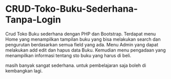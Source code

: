 # CRUD-Toko-Buku-Sederhana-Tanpa-Login
Crud Toko Buku sederhana dengan PHP dan Bootstrap.
Terdapat menu Home yang menampilkan tampilan buku yang bisa melakukan search dan pengurutan berdasarkan semua field yang ada.
Menu Admin yang dapat melakukan add edit dan hapus data Buku.
Kemudian menu pengadaan yang menampilkan informasi tentang sto buku yang harus di beli.

masih banyak sangat sederhana. untuk pembelajaran saja boleh di kembangkan lagi.
